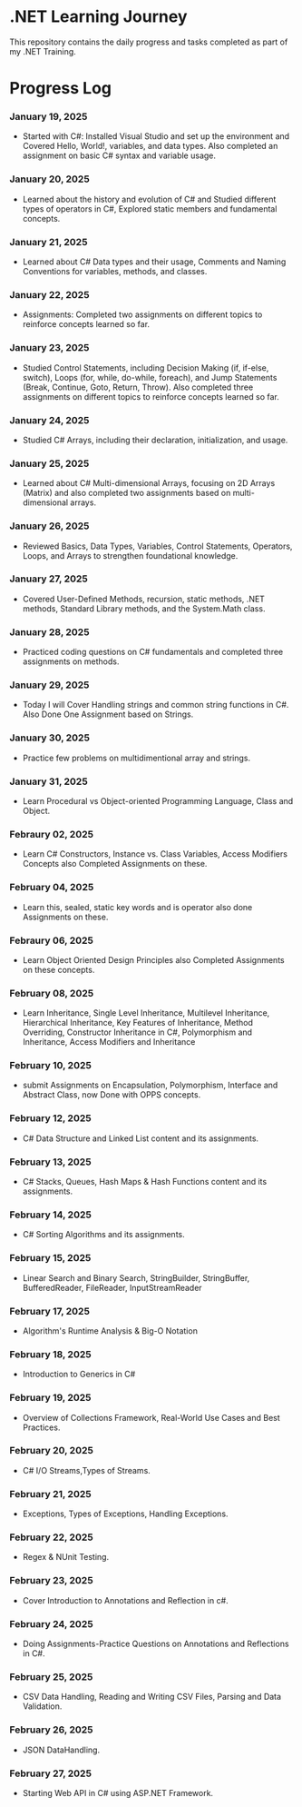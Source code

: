 # .NET Learning Journey
This repository contains the daily progress and tasks completed as part of my .NET Training.

# Progress Log
### January 19, 2025
- Started with C#: Installed Visual Studio and set up the environment and Covered Hello, World!, variables, and data types. Also completed an assignment on basic C# syntax and variable usage.
### January 20, 2025
- Learned about the history and evolution of C# and Studied different types of operators in C#, Explored static members and fundamental concepts.
### January 21, 2025
- Learned about C# Data types and their usage, Comments and Naming Conventions for variables, methods, and classes.
### January 22, 2025
- Assignments: Completed two assignments on different topics to reinforce concepts learned so far.
### January 23, 2025
- Studied Control Statements, including Decision Making (if, if-else, switch), Loops (for, while, do-while, foreach), and Jump Statements (Break, Continue, Goto, Return, Throw). Also completed three assignments on different topics to reinforce concepts learned so far.
### January 24, 2025
- Studied C# Arrays, including their declaration, initialization, and usage.
### January 25, 2025
- Learned about C# Multi-dimensional Arrays, focusing on 2D Arrays (Matrix) and also completed two assignments based on multi-dimensional arrays.
### January 26, 2025
- Reviewed Basics, Data Types, Variables, Control Statements, Operators, Loops, and Arrays to strengthen foundational knowledge.
### January 27, 2025
- Covered User-Defined Methods, recursion, static methods, .NET methods, Standard Library methods, and the System.Math class.
### January 28, 2025
- Practiced coding questions on C# fundamentals and completed three assignments on methods.
### January 29, 2025
- Today I will Cover Handling strings and common string functions in C#. Also Done One Assignment based on Strings.
### January 30, 2025
- Practice few problems on multidimentional array and strings.
### January 31, 2025
- Learn Procedural vs Object-oriented Programming Language, Class and Object.
### Febraury 02, 2025
- Learn C# Constructors, Instance vs. Class Variables, Access Modifiers Concepts also Completed Assignments on these.
### February 04, 2025
- Learn this, sealed, static key words and is operator also done Assignments on these.
### Febraury 06, 2025
- Learn Object Oriented Design Principles also Completed Assignments on these concepts.
### February 08, 2025
- Learn Inheritance, Single Level Inheritance, Multilevel Inheritance, Hierarchical Inheritance, Key Features of Inheritance, Method Overriding, Constructor Inheritance in C#, Polymorphism and Inheritance, Access Modifiers and Inheritance
### February 10, 2025
- submit Assignments on Encapsulation, Polymorphism, Interface and Abstract Class, now Done with OPPS concepts.
### February 12, 2025
- C# Data Structure and Linked List content and its assignments.
### February 13, 2025
- C# Stacks, Queues, Hash Maps & Hash Functions content and its assignments.
### February 14, 2025
- C# Sorting Algorithms and its assignments.
### February 15, 2025
- Linear Search and Binary Search, StringBuilder, StringBuffer, BufferedReader, FileReader, InputStreamReader
### February 17, 2025
- Algorithm's Runtime Analysis & Big-O Notation
### February 18, 2025
- Introduction to Generics in C#
### February 19, 2025
- Overview of Collections Framework, Real-World Use Cases and Best Practices.
### February 20, 2025
- C# I/O Streams,Types of Streams.
### February 21, 2025
- Exceptions, Types of Exceptions, Handling Exceptions. 
### February 22, 2025
- Regex & NUnit Testing.
### February 23, 2025
- Cover Introduction to Annotations and Reflection in c#.
### February 24, 2025
- Doing Assignments-Practice Questions on Annotations and Reflections in C#.
### February 25, 2025
- CSV Data Handling, Reading and Writing CSV Files, Parsing and Data Validation.
### February 26, 2025
- JSON DataHandling.
### February 27, 2025
- Starting Web API in C# using ASP.NET Framework.
